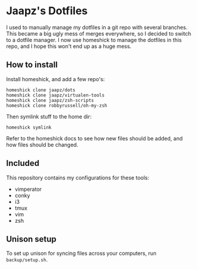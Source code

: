 Jaapz's Dotfiles
================

I used to manually manage my dotfiles in a git repo with several branches. This
became a big ugly mess of merges everywhere, so I decided to switch to a
dotfile manager. I now use homeshick to manage the dotfiles in this repo, and I
hope this won't end up as a huge mess.

How to install
--------------

Install homeshick, and add a few repo's:

    homeshick clone jaapz/dots
    homeshick clone jaapz/virtualen-tools
    homeshick clone jaapz/zsh-scripts
    homeshick clone robbyrussell/oh-my-zsh

Then symlink stuff to the home dir:

    homeshick symlink

Refer to the homeshick docs to see how new files should be added, and how files
should be changed.

Included
--------

This repository contains my configurations for these tools:

 * vimperator
 * conky
 * i3
 * tmux
 * vim
 * zsh

Unison setup
------------

To set up unison for syncing files across your computers, run
`backup/setup.sh`.
